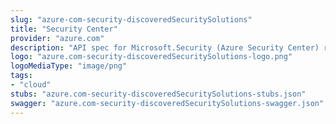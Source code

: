 ```yaml
---
slug: "azure-com-security-discoveredSecuritySolutions"
title: "Security Center"
provider: "azure.com"
description: "API spec for Microsoft.Security (Azure Security Center) resource provider"
logo: "azure.com-security-discoveredSecuritySolutions-logo.png"
logoMediaType: "image/png"
tags:
- "cloud"
stubs: "azure.com-security-discoveredSecuritySolutions-stubs.json"
swagger: "azure.com-security-discoveredSecuritySolutions-swagger.json"
---
```

